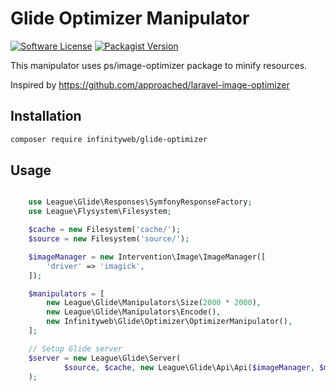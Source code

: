 # Glide Optimizer Manipulator

[![Software License](https://img.shields.io/badge/license-MIT-brightgreen.svg?style=flat-square)](LICENSE)
[![Packagist Version](https://img.shields.io/packagist/v/infinityweb/glide-optimizer.svg?style=flat-square)](https://packagist.org/packages/infinityweb/glide-optimizer)

This manipulator uses ps/image-optimizer package to minify resources.

Inspired by https://github.com/approached/laravel-image-optimizer

## Installation

```bash
composer require infinityweb/glide-optimizer
```

## Usage

```php

    use League\Glide\Responses\SymfonyResponseFactory;
    use League\Flysystem\Filesystem;

    $cache = new Filesystem('cache/');
    $source = new Filesystem('source/');

    $imageManager = new Intervention\Image\ImageManager([
        'driver' => 'imagick',
    ]);

    $manipulators = [
        new League\Glide\Manipulators\Size(2000 * 2000),
        new League\Glide\Manipulators\Encode(),
        new Infinityweb\Glide\Optimizer\OptimizerManipulator(),
    ];

    // Setup Glide server
    $server = new League\Glide\Server(
            $source, $cache, new League\Glide\Api\Api($imageManager, $manipulators)
    );

```